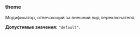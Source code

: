 ### theme

Модификатор, отвечающий за внешний вид переключателя.

**Допустимые значения:** `"default"`.
